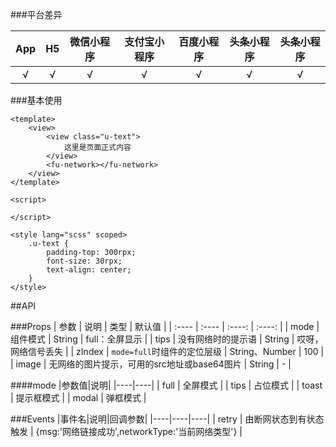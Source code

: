 ###平台差异

|  App   | H5  |  微信小程序   | 支付宝小程序  |  百度小程序   | 头条小程序  | 头条小程序  |
|  :----:  | :----:  |  :----:  | :----:  |  :----:  | :----: | :----:  |
|    √   | √     | √      | √     | √      | √     |  √   |

###基本使用
```
<template>
	<view>
		<view class="u-text">
			这里是页面正式内容
		</view>
		<fu-network></fu-network>
	</view>
</template>

<script>

</script>

<style lang="scss" scoped>
	.u-text {
		padding-top: 300rpx;
		font-size: 30rpx;
		text-align: center;
	}
</style>
```

##API

###Props
|  参数   | 说明  |  类型   | 默认值  |
|  :----  | :----  |  :----:  | :----:  |
|    mode   | 组件模式    | String     | full：全屏显示 |
|    tips   | 没有网络时的提示语    | String      |   哎呀，网络信号丢失   |
|    zIndex | `mode=full`时组件的定位层级   | String、Number    | 100  |
|    image   | 无网络的图片提示，可用的src地址或base64图片     | String      | -     |

####mode
|参数值|说明|
|----|----|
| full   |  全屏模式  |
|  tips  |   占位模式 |
|  toast  |   提示框模式 |
|  modal  |   弹框模式 |

###Events
|事件名|说明|回调参数|
|----|----|----|
| retry |  由断网状态到有状态触发 | {msg:'网络链接成功',networkType:'当前网络类型'} |








